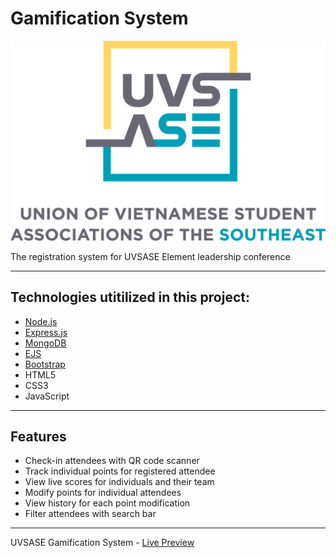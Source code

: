
# Gamification System

![Image](https://github.com/AndyUGA/Element/blob/master/public/images/uvsase2.png)

The registration system for UVSASE Element leadership conference

------------------------------------------------------------------------------------------------------------------------------  

## Technologies utitilized in this project:
- [Node.js](https://nodejs.org/en/) 
- [Express.js](https://expressjs.com)
- [MongoDB](https://www.mongodb.com) 
- [EJS](https://ejs.co)
- [Bootstrap](https://getbootstrap.com)
- HTML5
- CSS3
- JavaScript

---------------------------------------------------------------------------------------------------------------------------
## Features
- Check-in attendees with QR code scanner
- Track individual points for registered attendee
- View live scores for individuals and their team
- Modify points for individual attendees
- View history for each point modification 
- Filter attendees with search bar


---------------------------------------------------------------------------------------------------------------------------

UVSASE Gamification System - [Live Preview](https://vivacious-trigonometry.glitch.me)
